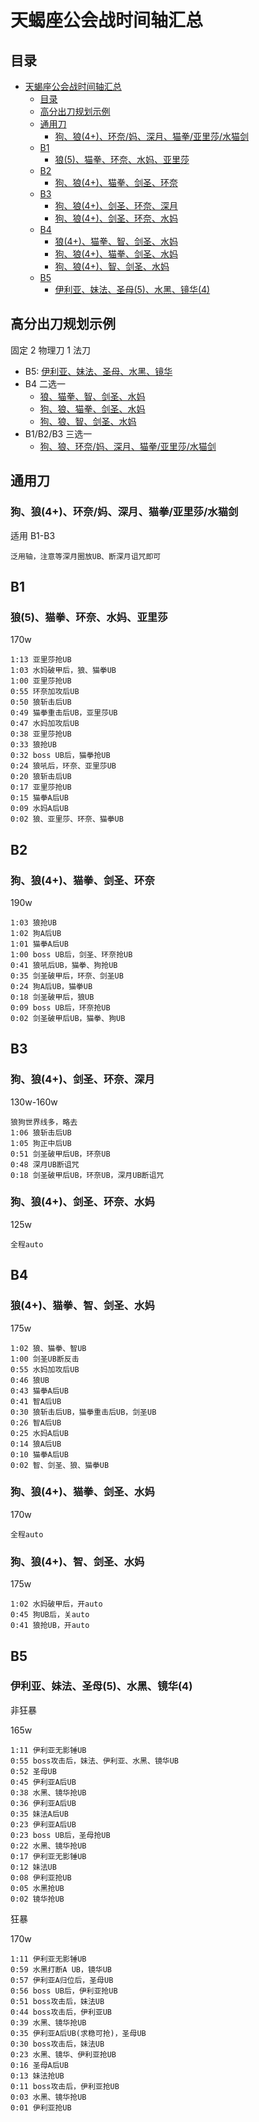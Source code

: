 # 天蝎座公会战时间轴汇总

## 目录

- [天蝎座公会战时间轴汇总](#天蝎座公会战时间轴汇总)
  - [目录](#目录)
  - [高分出刀规划示例](#高分出刀规划示例)
  - [通用刀](#通用刀)
    - [狗、狼(4+)、环奈/妈、深月、猫拳/亚里莎/水猫剑](#狗狼4环奈妈深月猫拳亚里莎水猫剑)
  - [B1](#b1)
    - [狼(5)、猫拳、环奈、水妈、亚里莎](#狼5猫拳环奈水妈亚里莎)
  - [B2](#b2)
    - [狗、狼(4+)、猫拳、剑圣、环奈](#狗狼4猫拳剑圣环奈)
  - [B3](#b3)
    - [狗、狼(4+)、剑圣、环奈、深月](#狗狼4剑圣环奈深月)
    - [狗、狼(4+)、剑圣、环奈、水妈](#狗狼4剑圣环奈水妈)
  - [B4](#b4)
    - [狼(4+)、猫拳、智、剑圣、水妈](#狼4猫拳智剑圣水妈)
    - [狗、狼(4+)、猫拳、剑圣、水妈](#狗狼4猫拳剑圣水妈)
    - [狗、狼(4+)、智、剑圣、水妈](#狗狼4智剑圣水妈)
  - [B5](#b5)
    - [伊利亚、妹法、圣母(5)、水黑、镜华(4)](#伊利亚妹法圣母5水黑镜华4)

## 高分出刀规划示例

固定 2 物理刀 1 法刀

- B5: [伊利亚、妹法、圣母、水黑、镜华](#伊利亚妹法圣母5水黑镜华4)
- B4 二选一
  - [狼、猫拳、智、剑圣、水妈](#狼4猫拳智剑圣水妈)
  - [狗、狼、猫拳、剑圣、水妈](#狗狼4猫拳剑圣水妈)
  - [狗、狼、智、剑圣、水妈](#狗狼4智剑圣水妈)
- B1/B2/B3 三选一
  - [狗、狼、环奈/妈、深月、猫拳/亚里莎/水猫剑](#狗狼4环奈妈深月猫拳亚里莎水猫剑)

## 通用刀

### 狗、狼(4+)、环奈/妈、深月、猫拳/亚里莎/水猫剑

适用 B1-B3

```
泛用轴，注意等深月圈放UB、断深月诅咒即可
```

## B1

### 狼(5)、猫拳、环奈、水妈、亚里莎

170w

```
1:13 亚里莎抢UB
1:03 水妈破甲后，狼、猫拳UB
1:00 亚里莎抢UB
0:55 环奈加攻后UB
0:50 狼斩击后UB
0:49 猫拳重击后UB，亚里莎UB
0:47 水妈加攻后UB
0:38 亚里莎抢UB
0:33 狼抢UB
0:32 boss UB后，猫拳抢UB
0:24 狼吼后，环奈、亚里莎UB
0:20 狼斩击后UB
0:17 亚里莎抢UB
0:15 猫拳A后UB
0:09 水妈A后UB
0:02 狼、亚里莎、环奈、猫拳UB
```

## B2

### 狗、狼(4+)、猫拳、剑圣、环奈

190w

```
1:03 狼抢UB
1:02 狗A后UB
1:01 猫拳A后UB
1:00 boss UB后，剑圣、环奈抢UB
0:41 狼吼后UB，猫拳、狗抢UB
0:35 剑圣破甲后，环奈、剑圣UB
0:24 狗A后UB，猫拳UB
0:18 剑圣破甲后，狼UB
0:09 boss UB后，环奈抢UB
0:02 剑圣破甲后UB，猫拳、狗UB
```

## B3

### 狗、狼(4+)、剑圣、环奈、深月

130w-160w

```
狼狗世界线多，略去
1:06 狼斩击后UB
1:05 狗正中后UB
0:51 剑圣破甲后UB，环奈UB
0:48 深月UB断诅咒
0:18 剑圣破甲后UB，环奈UB，深月UB断诅咒
```

### 狗、狼(4+)、剑圣、环奈、水妈

125w

```
全程auto
```

## B4

### 狼(4+)、猫拳、智、剑圣、水妈

175w

```
1:02 狼、猫拳、智UB
1:00 剑圣UB断反击
0:55 水妈加攻后UB
0:46 狼UB
0:43 猫拳A后UB
0:41 智A后UB
0:30 狼斩击后UB，猫拳重击后UB，剑圣UB
0:26 智A后UB
0:25 水妈A后UB
0:14 狼A后UB
0:10 猫拳A后UB
0:02 智、剑圣、狼、猫拳UB
```

### 狗、狼(4+)、猫拳、剑圣、水妈

170w

```
全程auto
```

### 狗、狼(4+)、智、剑圣、水妈

175w

```
1:02 水妈破甲后，开auto
0:45 狗UB后，关auto
0:41 狼抢UB，开auto
```

## B5

### 伊利亚、妹法、圣母(5)、水黑、镜华(4)

非狂暴

165w

```
1:11 伊利亚无影锤UB
0:55 boss攻击后，妹法、伊利亚、水黑、镜华UB
0:52 圣母UB
0:45 伊利亚A后UB
0:38 水黑、镜华抢UB
0:36 伊利亚A后UB
0:35 妹法A后UB
0:23 伊利亚A后UB
0:23 boss UB后，圣母抢UB
0:22 水黑、镜华抢UB
0:17 伊利亚无影锤UB
0:12 妹法UB
0:08 伊利亚抢UB
0:05 水黑抢UB
0:02 镜华抢UB
```

狂暴

170w

```
1:11 伊利亚无影锤UB
0:59 水黑打断A UB，镜华UB
0:57 伊利亚A归位后，圣母UB
0:56 boss UB后，伊利亚抢UB
0:51 boss攻击后，妹法UB
0:44 boss攻击后，伊利亚UB
0:39 水黑、镜华抢UB
0:35 伊利亚A后UB(求稳可抢)，圣母UB
0:30 boss攻击后，妹法UB
0:23 水黑、镜华、伊利亚抢UB
0:16 圣母A后UB
0:13 妹法抢UB
0:11 boss攻击后，伊利亚抢UB
0:03 水黑、镜华抢UB
0:01 伊利亚抢UB
```
